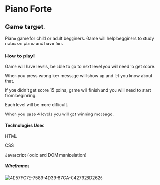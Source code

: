# Piano Forte

## Game target.
Piano game for child or adult begginers. Game will help begginers to study notes on piano and have fun.

### How to play!

Game will have levels, be able to go to next level you will need to get score.

When you press wrong key message will show up and let you know about that.


If you didn't get score 15 poins, game will finish and you will need to start from beginning.

Each level will be more difficult.

When you pass 4 levels you will get winning message.



#### Technologies Used 
 HTML 

 CSS 

 Javascript (logic and DOM manipulation)

##### Wireframes  
![4D57FC7E-7589-4D39-87CA-C427928D2626](https://user-images.githubusercontent.com/105220278/170633045-32e20f85-6a1d-4d85-a205-bf9b56d0b850.jpeg)
